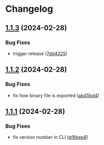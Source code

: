 # Changelog

## [1.1.3](https://github.com/jonahsnider/pathflip/compare/v1.1.2...v1.1.3) (2024-02-28)


### Bug Fixes

* trigger release ([7dd4325](https://github.com/jonahsnider/pathflip/commit/7dd4325db245e5f243d14f22a46d7cad2b873221))

## [1.1.2](https://github.com/jonahsnider/pathflip/compare/v1.1.1...v1.1.2) (2024-02-28)


### Bug Fixes

* fix how binary file is exported ([ab45bd4](https://github.com/jonahsnider/pathflip/commit/ab45bd498c8427d1a5e6be49210299964a51cbc8))

## [1.1.1](https://github.com/jonahsnider/pathflip/compare/v1.1.0...v1.1.1) (2024-02-28)


### Bug Fixes

* fix version number in CLI ([ef8bee8](https://github.com/jonahsnider/pathflip/commit/ef8bee8fb758ced9af6540321c237033ec320a12))
